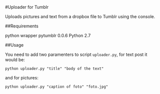 #Uploader for Tumblr

Uploads pictures and text from a dropbox file to Tumblr using the console. 

##Requirements

python wrapper pytumblr 0.0.6
Python 2.7

##Usage

You need to add two paramenters to script `uploader.py`, for text post it would be:

```shell
python uploader.py "title" "body of the text"
```
and for pictures:

```shell
python uploader.py "caption of foto" "foto.jpg"
```
